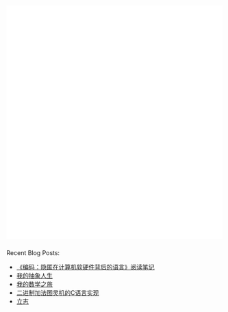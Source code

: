 ![Metrics](/github-metrics.svg)
---
Recent Blog Posts:
<!-- BLOG-POST-LIST:START -->
- [《编码：隐匿在计算机软硬件背后的语言》阅读笔记](https://salvely.github.io/%E7%BC%96%E7%A0%81%E9%9A%90%E5%8C%BF%E5%9C%A8%E8%AE%A1%E7%AE%97%E6%9C%BA%E8%BD%AF%E7%A1%AC%E4%BB%B6%E8%83%8C%E5%90%8E%E7%9A%84%E8%AF%AD%E8%A8%80%E9%98%85%E8%AF%BB%E7%AC%94%E8%AE%B0/)
- [我的抽象人生](https://salvely.github.io/%E6%88%91%E7%9A%84%E6%8A%BD%E8%B1%A1%E4%BA%BA%E7%94%9F/)
- [我的数学之旅](https://salvely.github.io/math-journey/)
- [二进制加法图灵机的C语言实现](https://salvely.github.io/%E4%BA%8C%E8%BF%9B%E5%88%B6%E5%8A%A0%E6%B3%95%E5%9B%BE%E7%81%B5%E6%9C%BA%E7%9A%84c%E8%AF%AD%E8%A8%80%E5%AE%9E%E7%8E%B0/)
- [立志](https://salvely.github.io/2024-12-26/)
<!-- BLOG-POST-LIST:END -->
